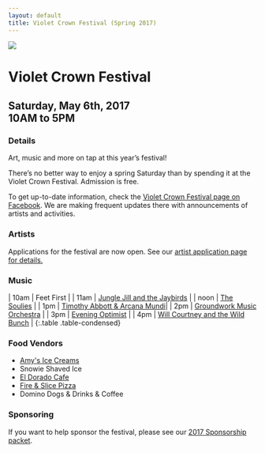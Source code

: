 ```yaml
---
layout: default
title: Violet Crown Festival (Spring 2017)
---
```

<div class="container">
	<div class="row">
		<div class="col-md-2"><img src="img/VCF_Logo_2014_sm.png" class="img-responsive"></div>
		<div class="col-md-6">
			<h1>Violet Crown Festival</h1>
			<h2>
				Saturday, May 6th, 2017 <br>
				10AM to 5PM
			</h2>
		</div>
	</div>
</div>

### Details

Art, music and more on tap at this year’s festival!

There’s no better way to enjoy a spring Saturday than by spending it at the
Violet Crown Festival. Admission is free.

To get up-to-date information, check the [Violet Crown Festival page on Facebook](https://www.facebook.com/VioletCrownFestival).
We are making frequent updates there with announcements of artists and activities.

### Artists

Applications for the festival are now open.  See our <a href="vcf_apply.html">artist application page for details.</a>

### Music

| 10am | Feet First |
| 11am | [Jungle Jill and the Jaybirds](https://www.facebook.com/pages/Jungle-Jill-The-Jaybirds/257212990967619) | 
| noon | [The Soulies](https://www.facebook.com/thesouliesband/) |
|  1pm | [Timothy Abbott & Arcana Mundi](https://www.facebook.com/Timothy-Abbott-Arcana-Mundi-247038178712386/)|
|  2pm | [Groundwork Music Orchestra](http://www.groundworkmusic.org/) |
|  3pm | [Evening Optimist](https://www.facebook.com/eveningoptimist/) |
|  4pm | [Will Courtney and the Wild Bunch](https://www.willcourtneymusic.com/) |
{:.table .table-condensed}

### Food Vendors

* [Amy's Ice Creams](http://www.amysicecreams.com/)
* Snowie Shaved Ice
* [El Dorado Cafe](http://www.eldoradocafeatx.com/)
* [Fire & Slice Pizza](http://www.fireandsliceaustin.com/)
* Domino Dogs & Drinks & Coffee

### Sponsoring

If you want to help sponsor the festival, please see our <a href="docs/VCF_SponsorPacket_2017_pig.pdf">2017 Sponsorship packet</a>.
